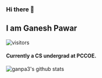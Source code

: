 ### Hi there 👋

## I am Ganesh Pawar
![visitors](https://visitor-badge.glitch.me/badge?page_id=ganpa3.ganpa3)
<!-- [![GitHub followers](https://img.shields.io/github/followers/ganpa3.svg?style=social&label=Follow)](https://github.com/ganpa3?tab=followers) -->
#### Currently a CS undergrad at PCCOE.
![ganpa3's github stats](https://github-readme-stats.vercel.app/api?username=ganpa3&count_private=true&show_icons=true&theme=algolia) <br />

<!-- 📫 Connect with me on <a href="https://www.linkedin.com/in/ganesh-pawar-6675611b7/">Linkedin</a> -->
<!--

Here are some ideas to get you started:

- 🔭 I’m currently working on ...
- 🌱 I’m currently learning ...
- 👯 I’m looking to collaborate on ...
- 🤔 I’m looking for help with ...
- 💬 Ask me about ...
- 📫 How to reach me: ...
- 😄 Pronouns: ...
- ⚡ Fun fact: ...
-->
